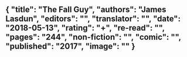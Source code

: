 {
 "title": "The Fall Guy",
 "authors": "James Lasdun",
 "editors": "",
 "translator": "",
 "date": "2018-05-13",
 "rating": "+",
 "re-read": "",
 "pages": "244",
 "non-fiction": "",
 "comic": "",
 "published": "2017",
 "image": ""
}
---

